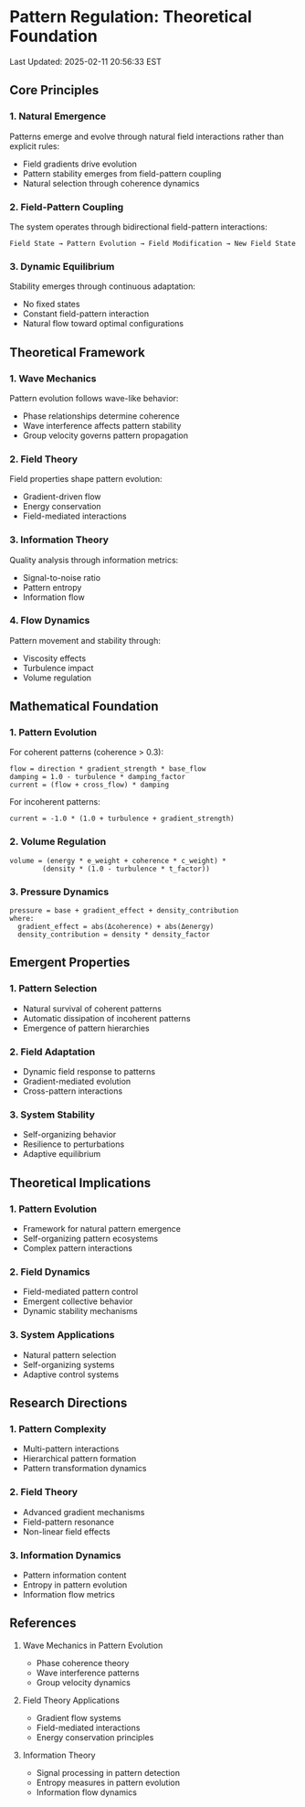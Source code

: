 # Pattern Regulation: Theoretical Foundation

Last Updated: 2025-02-11 20:56:33 EST

## Core Principles

### 1. Natural Emergence
Patterns emerge and evolve through natural field interactions rather than explicit rules:
- Field gradients drive evolution
- Pattern stability emerges from field-pattern coupling
- Natural selection through coherence dynamics

### 2. Field-Pattern Coupling
The system operates through bidirectional field-pattern interactions:
```
Field State → Pattern Evolution → Field Modification → New Field State
```

### 3. Dynamic Equilibrium
Stability emerges through continuous adaptation:
- No fixed states
- Constant field-pattern interaction
- Natural flow toward optimal configurations

## Theoretical Framework

### 1. Wave Mechanics
Pattern evolution follows wave-like behavior:
- Phase relationships determine coherence
- Wave interference affects pattern stability
- Group velocity governs pattern propagation

### 2. Field Theory
Field properties shape pattern evolution:
- Gradient-driven flow
- Energy conservation
- Field-mediated interactions

### 3. Information Theory
Quality analysis through information metrics:
- Signal-to-noise ratio
- Pattern entropy
- Information flow

### 4. Flow Dynamics
Pattern movement and stability through:
- Viscosity effects
- Turbulence impact
- Volume regulation

## Mathematical Foundation

### 1. Pattern Evolution
For coherent patterns (coherence > 0.3):
```
flow = direction * gradient_strength * base_flow
damping = 1.0 - turbulence * damping_factor
current = (flow + cross_flow) * damping
```

For incoherent patterns:
```
current = -1.0 * (1.0 + turbulence + gradient_strength)
```

### 2. Volume Regulation
```
volume = (energy * e_weight + coherence * c_weight) * 
        (density * (1.0 - turbulence * t_factor))
```

### 3. Pressure Dynamics
```
pressure = base + gradient_effect + density_contribution
where:
  gradient_effect = abs(Δcoherence) + abs(Δenergy)
  density_contribution = density * density_factor
```

## Emergent Properties

### 1. Pattern Selection
- Natural survival of coherent patterns
- Automatic dissipation of incoherent patterns
- Emergence of pattern hierarchies

### 2. Field Adaptation
- Dynamic field response to patterns
- Gradient-mediated evolution
- Cross-pattern interactions

### 3. System Stability
- Self-organizing behavior
- Resilience to perturbations
- Adaptive equilibrium

## Theoretical Implications

### 1. Pattern Evolution
- Framework for natural pattern emergence
- Self-organizing pattern ecosystems
- Complex pattern interactions

### 2. Field Dynamics
- Field-mediated pattern control
- Emergent collective behavior
- Dynamic stability mechanisms

### 3. System Applications
- Natural pattern selection
- Self-organizing systems
- Adaptive control systems

## Research Directions

### 1. Pattern Complexity
- Multi-pattern interactions
- Hierarchical pattern formation
- Pattern transformation dynamics

### 2. Field Theory
- Advanced gradient mechanisms
- Field-pattern resonance
- Non-linear field effects

### 3. Information Dynamics
- Pattern information content
- Entropy in pattern evolution
- Information flow metrics

## References

1. Wave Mechanics in Pattern Evolution
   - Phase coherence theory
   - Wave interference patterns
   - Group velocity dynamics

2. Field Theory Applications
   - Gradient flow systems
   - Field-mediated interactions
   - Energy conservation principles

3. Information Theory
   - Signal processing in pattern detection
   - Entropy measures in pattern evolution
   - Information flow dynamics
